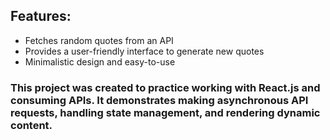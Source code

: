 
## Features:
- Fetches random quotes from an API
- Provides a user-friendly interface to generate new quotes
- Minimalistic design and easy-to-use

### This project was created to practice working with React.js and consuming APIs. It demonstrates making asynchronous API requests, handling state management, and rendering dynamic content.


